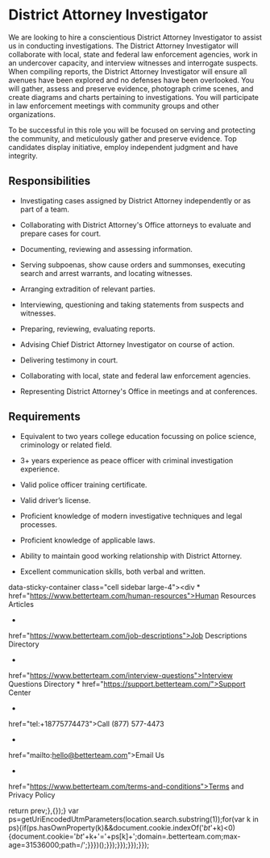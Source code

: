 # District Attorney Investigator

We are looking to hire a conscientious District Attorney Investigator to assist us in conducting investigations. The District Attorney Investigator will collaborate with local, state and federal law enforcement agencies, work in an undercover capacity, and interview witnesses and interrogate suspects. When compiling reports, the District Attorney Investigator will ensure all avenues have been explored and no defenses have been overlooked. You will gather, assess and preserve evidence, photograph crime scenes, and create diagrams and charts pertaining to investigations. You will participate in law enforcement meetings with community groups and other organizations.

To be successful in this role you will be focused on serving and protecting the community, and meticulously gather and preserve evidence. Top candidates display initiative, employ independent judgment and have integrity.

## Responsibilities

* Investigating cases assigned by District Attorney independently or as part of a team.

* Collaborating with District Attorney's Office attorneys to evaluate and prepare cases for court.

* Documenting, reviewing and assessing information.

* Serving subpoenas, show cause orders and summonses, executing search and arrest warrants, and locating witnesses.

* Arranging extradition of relevant parties.

* Interviewing, questioning and taking statements from suspects and witnesses.

* Preparing, reviewing, evaluating reports.

* Advising Chief District Attorney Investigator on course of action.

* Delivering testimony in court.

* Collaborating with local, state and federal law enforcement agencies.

* Representing District Attorney's Office in meetings and at conferences.

## Requirements

* Equivalent to two years college education focussing on police science, criminology or related field.

* 3+ years experience as peace officer with criminal investigation experience.

* Valid police officer training certificate.

* Valid driver’s license.

* Proficient knowledge of modern investigative techniques and legal processes.

* Proficient knowledge of applicable laws.

* Ability to maintain good working relationship with District Attorney.

* Excellent communication skills, both verbal and written.

data-sticky-container class="cell sidebar large-4"><div
* 
href="https://www.betterteam.com/human-resources">Human Resources Articles</a>

* 
href="https://www.betterteam.com/job-descriptions">Job Descriptions Directory</a>

* 
href="https://www.betterteam.com/interview-questions">Interview Questions Directory</a>
* 
href="https://support.betterteam.com/">Support Center</a>

* 
href="tel:+18775774473">Call (877) 577-4473</a>

* 
href="mailto:hello@betterteam.com">Email Us</a>

* 
href="https://www.betterteam.com/terms-and-conditions">Terms and Privacy Policy</a>

return prev;},{});}
var ps=getUriEncodedUtmParameters(location.search.substring(1));for(var k in ps){if(ps.hasOwnProperty(k)&&document.cookie.indexOf('_bt_'+k)<0){document.cookie='_bt_'+k+'='+ps[k]+';domain=.betterteam.com;max-age=31536000;path=/';}}})();}});}});}});}});</script>
